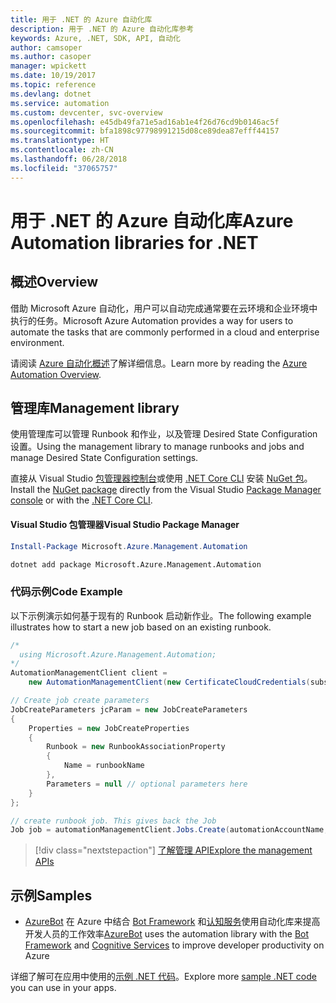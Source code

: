 ```yaml
---
title: 用于 .NET 的 Azure 自动化库
description: 用于 .NET 的 Azure 自动化库参考
keywords: Azure, .NET, SDK, API, 自动化
author: camsoper
ms.author: casoper
manager: wpickett
ms.date: 10/19/2017
ms.topic: reference
ms.devlang: dotnet
ms.service: automation
ms.custom: devcenter, svc-overview
ms.openlocfilehash: e45db49fa71e5ad16ab1e4f26d76cd9b0146ac5f
ms.sourcegitcommit: bfa1898c97798991215d08ce89dea87efff44157
ms.translationtype: HT
ms.contentlocale: zh-CN
ms.lasthandoff: 06/28/2018
ms.locfileid: "37065757"
---
```

# <a name="azure-automation-libraries-for-net"></a><span data-ttu-id="527cc-104">用于 .NET 的 Azure 自动化库</span><span class="sxs-lookup"><span data-stu-id="527cc-104">Azure Automation libraries for .NET</span></span>

## <a name="overview"></a><span data-ttu-id="527cc-105">概述</span><span class="sxs-lookup"><span data-stu-id="527cc-105">Overview</span></span>

<span data-ttu-id="527cc-106">借助 Microsoft Azure 自动化，用户可以自动完成通常要在云环境和企业环境中执行的任务。</span><span class="sxs-lookup"><span data-stu-id="527cc-106">Microsoft Azure Automation provides a way for users to automate the tasks that are commonly performed in a cloud and enterprise environment.</span></span> 

<span data-ttu-id="527cc-107">请阅读 [Azure 自动化概述](/azure/automation/automation-intro)了解详细信息。</span><span class="sxs-lookup"><span data-stu-id="527cc-107">Learn more by reading the [Azure Automation Overview](/azure/automation/automation-intro).</span></span>

## <a name="management-library"></a><span data-ttu-id="527cc-108">管理库</span><span class="sxs-lookup"><span data-stu-id="527cc-108">Management library</span></span>

<span data-ttu-id="527cc-109">使用管理库可以管理 Runbook 和作业，以及管理 Desired State Configuration 设置。</span><span class="sxs-lookup"><span data-stu-id="527cc-109">Using the management library to manage runbooks and jobs and manage Desired State Configuration settings.</span></span>

<span data-ttu-id="527cc-110">直接从 Visual Studio [包管理器控制台][PackageManager]或使用 [.NET Core CLI][DotNetCLI] 安装 [NuGet 包](https://www.nuget.org/packages/Microsoft.Azure.Management.Automation)。</span><span class="sxs-lookup"><span data-stu-id="527cc-110">Install the [NuGet package](https://www.nuget.org/packages/Microsoft.Azure.Management.Automation) directly from the Visual Studio [Package Manager console][PackageManager] or with the [.NET Core CLI][DotNetCLI].</span></span>

#### <a name="visual-studio-package-manager"></a><span data-ttu-id="527cc-111">Visual Studio 包管理器</span><span class="sxs-lookup"><span data-stu-id="527cc-111">Visual Studio Package Manager</span></span>

```powershell
Install-Package Microsoft.Azure.Management.Automation
```

```bash
dotnet add package Microsoft.Azure.Management.Automation
```

### <a name="code-example"></a><span data-ttu-id="527cc-112">代码示例</span><span class="sxs-lookup"><span data-stu-id="527cc-112">Code Example</span></span>

<span data-ttu-id="527cc-113">以下示例演示如何基于现有的 Runbook 启动新作业。</span><span class="sxs-lookup"><span data-stu-id="527cc-113">The following example illustrates how to start a new job based on an existing runbook.</span></span>

```csharp
/*
  using Microsoft.Azure.Management.Automation;
*/
AutomationManagementClient client =
    new AutomationManagementClient(new CertificateCloudCredentials(subscriptionId, cert));

// Create job create parameters
JobCreateParameters jcParam = new JobCreateParameters
{
    Properties = new JobCreateProperties
    {
        Runbook = new RunbookAssociationProperty
        {
            Name = runbookName
        },
        Parameters = null // optional parameters here
    }
};

// create runbook job. This gives back the Job
Job job = automationManagementClient.Jobs.Create(automationAccountName, jcParam).Job;
```

> [!div class="nextstepaction"]
> [<span data-ttu-id="527cc-114">了解管理 API</span><span class="sxs-lookup"><span data-stu-id="527cc-114">Explore the management APIs</span></span>](/dotnet/api/overview/azure/automation/management)

## <a name="samples"></a><span data-ttu-id="527cc-115">示例</span><span class="sxs-lookup"><span data-stu-id="527cc-115">Samples</span></span>

* <span data-ttu-id="527cc-116">[AzureBot](https://github.com/Microsoft/AzureBot) 在 Azure 中结合 [Bot Framework](https://docs.microsoft.com/bot-framework/) 和[认知服务](/cognitive-services)使用自动化库来提高开发人员的工作效率</span><span class="sxs-lookup"><span data-stu-id="527cc-116">[AzureBot](https://github.com/Microsoft/AzureBot) uses the automation library with the [Bot Framework](https://docs.microsoft.com/bot-framework/) and [Cognitive Services](/cognitive-services) to improve developer productivity on Azure</span></span>

<span data-ttu-id="527cc-117">详细了解可在应用中使用的[示例 .NET 代码](https://azure.microsoft.com/resources/samples/?platform=dotnet)。</span><span class="sxs-lookup"><span data-stu-id="527cc-117">Explore more [sample .NET code](https://azure.microsoft.com/resources/samples/?platform=dotnet) you can use in your apps.</span></span>

[PackageManager]: https://docs.microsoft.com/nuget/tools/package-manager-console
[DotNetCLI]: https://docs.microsoft.com/dotnet/core/tools/dotnet-add-package
